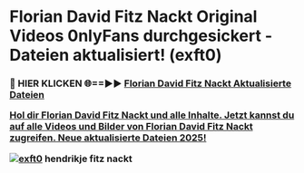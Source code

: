 # Florian David Fitz Nackt Original Videos 0nlyFans durchgesickert - Dateien aktualisiert! (exft0)

<h3>🔴 HIER KLICKEN 🌐==►► <a href="https://tinyurl.com/h6vf6nb8" rel="nofollow">Florian David Fitz Nackt Aktualisierte Dateien

Hol dir Florian David Fitz Nackt und alle Inhalte. Jetzt kannst du auf alle Videos und Bilder von Florian David Fitz Nackt zugreifen. Neue aktualisierte Dateien 2025!

[![exft0](https://i.imgur.com/sD4kR3V.gif)](https://tinyurl.com/h6vf6nb8)
hendrikje fitz nackt
